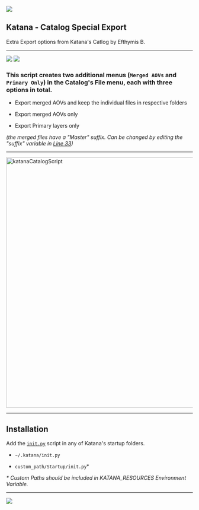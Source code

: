 ![](https://img.shields.io/github/last-commit/EfthymisB/Katana-Catalog_Merged_AOVs)

## Katana - Catalog Special Export
Extra Export options from Katana's Catlog by Efthymis B.

---
![](https://img.shields.io/badge/python-2.70-7aaf00?logo=python&logoColor=white)
![](https://img.shields.io/badge/Katana-4.0v5+-FCB123?logo=katana&logoColor=white)



### This script creates two additional menus (`Merged AOVs` and `Primary Only`) in the Catalog's File menu, each with three options in total.

- Export merged AOVs and keep the individual files in respective folders

- Export merged AOVs only

- Export Primary layers only

_(the merged files have a "Master" suffix. Can be changed by editing the "suffix" variable in [Line 33](https://github.com/EfthymisB/Katana-Catalog_Merged_AOVs/blob/f3f9a9092468d82871cef7bedacdb44459ef3cab/init.py#L33))_

---

<img alt="katanaCatalogScript" height="675" src="https://user-images.githubusercontent.com/87680516/147622970-25706a84-d788-4fee-8b91-dc0a5e4f4d25.jpg" width="750"/>

---

## Installation

Add the [`init.py`](https://github.com/EfthymisB/Katana-Catalog_Merged_AOVs/blob/main/init.py) script in any of Katana's startup folders.

- `~/.katana/init.py`

- `custom_path/Startup/init.py`*

_* Custom Paths should be included in KATANA_RESOURCES Environment Variable._

---

[![](https://img.shields.io/badge/contact-efthymisb.vfx@gmail.com-critical?logo=gmail&logoColor=red)](mailto:efthymisb.vfx@gmail.com)


